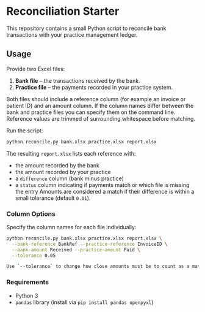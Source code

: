 # Reconciliation Starter

This repository contains a small Python script to reconcile bank transactions with your practice management ledger.

## Usage

Provide two Excel files:
1. **Bank file** – the transactions received by the bank.
2. **Practice file** – the payments recorded in your practice system.

Both files should include a reference column (for example an invoice or patient ID) and an amount column. If the column names differ between the bank and practice files you can specify them on the command line.
Reference values are trimmed of surrounding whitespace before matching.

Run the script:

```bash
python reconcile.py bank.xlsx practice.xlsx report.xlsx
```

The resulting `report.xlsx` lists each reference with:
- the amount recorded by the bank
- the amount recorded by your practice
- a `difference` column (bank minus practice)
- a `status` column indicating if payments match or which file is missing the entry
Amounts are considered a match if their difference is within a small tolerance (default `0.01`).

### Column Options

Specify the column names for each file individually:

```bash
python reconcile.py bank.xlsx practice.xlsx report.xlsx \
  --bank-reference BankRef --practice-reference InvoiceID \
  --bank-amount Received --practice-amount Paid \
  --tolerance 0.05

Use `--tolerance` to change how close amounts must be to count as a match.
```

### Requirements

- Python 3
- `pandas` library (install via `pip install pandas openpyxl`)

